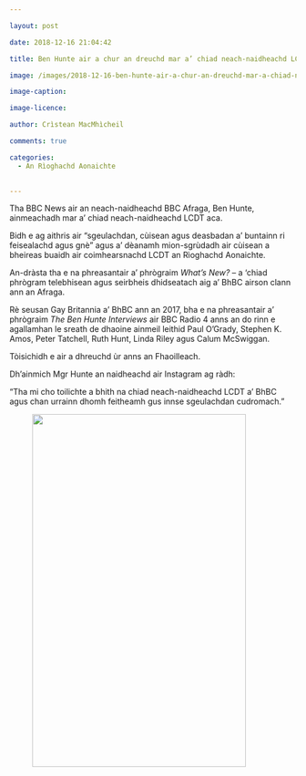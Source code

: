 ```yaml
---

layout: post

date: 2018-12-16 21:04:42

title: Ben Hunte air a chur an dreuchd mar a’ chiad neach-naidheachd LCDT a’ BhBC

image: /images/2018-12-16-ben-hunte-air-a-chur-an-dreuchd-mar-a-chiad-neach-naidheachd-lcdt-a-bhbc.webp

image-caption:

image-licence:

author: Crìstean MacMhìcheil

comments: true

categories:
  - An Rìoghachd Aonaichte
  

---
```


Tha BBC News air an neach-naidheachd BBC Afraga, Ben Hunte, ainmeachadh mar a’ chiad neach-naidheachd LCDT aca.

<!--more-->

Bidh e ag aithris air “sgeulachdan, cùisean agus deasbadan a’ buntainn ri feisealachd agus gnè” agus a’ dèanamh mion-sgrùdadh air cùisean a bheireas buaidh air coimhearsnachd LCDT an Rìoghachd Aonaichte.

An-dràsta tha e na phreasantair a&#8217; phrògraim _What&#8217;s New?_ &#8211; a &#8216;chiad phrògram telebhisean agus seirbheis dhidseatach aig a&#8217; BhBC airson clann ann an Afraga.

Rè seusan Gay Britannia a&#8217; BhBC ann an 2017, bha e na phreasantair a&#8217; phrògraim&nbsp;_The Ben Hunte Interviews_&nbsp;air BBC Radio 4 anns an do rinn e agallamhan le sreath de dhaoine ainmeil leithid Paul O&#8217;Grady, Stephen K. Amos, Peter Tatchell, Ruth Hunt, Linda Riley agus Calum McSwiggan.

Tòisichidh e air a dhreuchd ùr anns an Fhaoilleach.

Dh’ainmich Mgr Hunte an naidheachd air Instagram ag ràdh:

&#8220;Tha mi cho toilichte a bhith na chiad neach-naidheachd LCDT a&#8217; BhBC agus chan urrainn dhomh feitheamh gus innse sgeulachdan cudromach.&#8221;

<div class="wp-block-image">
  <figure class="aligncenter is-resized"><a href="https://www.instagram.com/p/BrVTj2YAlqz/" target="_blank" rel="noreferrer noopener"><img src="https://i2.wp.com/geidh.uk/wp-content/uploads/2018/12/Ben_Hunte_Instagram.webp?resize=375%2C619&#038;ssl=1" alt="" class="wp-image-4709" width="375" height="619" srcset="https://i2.wp.com/geidh.uk/wp-content/uploads/2018/12/Ben_Hunte_Instagram.webp?w=750&ssl=1 750w, https://i2.wp.com/geidh.uk/wp-content/uploads/2018/12/Ben_Hunte_Instagram.webp?resize=182%2C300&ssl=1 182w" sizes="(max-width: 375px) 100vw, 375px" data-recalc-dims="1" /></a></figure>
</div>
